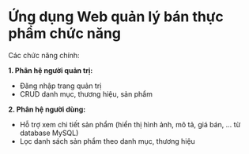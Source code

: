 # Ứng dụng Web quản lý bán thực phẩm chức năng 
Các chức năng chính:

**1. Phân hệ người quản trị:**
- Đăng nhập trang quản trị
- CRUD danh mục, thương hiệu, sản phẩm

**2. Phân hệ người dùng:**
- Hỗ trợ xem chi tiết sản phẩm (hiển thị hình ảnh, mô tả, giá bán, ... từ database MySQL)
- Lọc danh sách sản phẩm theo danh mục, thương hiệu
